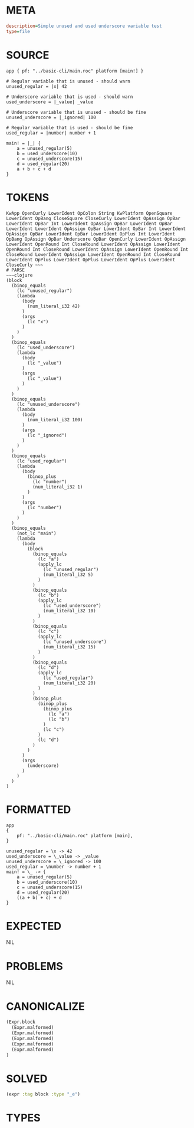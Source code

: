 # META
~~~ini
description=Simple unused and used underscore variable test
type=file
~~~
# SOURCE
~~~roc
app { pf: "../basic-cli/main.roc" platform [main!] }

# Regular variable that is unused - should warn
unused_regular = |x| 42

# Underscore variable that is used - should warn
used_underscore = |_value| _value

# Underscore variable that is unused - should be fine
unused_underscore = |_ignored| 100

# Regular variable that is used - should be fine
used_regular = |number| number + 1

main! = |_| {
    a = unused_regular(5)
    b = used_underscore(10)
    c = unused_underscore(15)
    d = used_regular(20)
    a + b + c + d
}
~~~
# TOKENS
~~~text
KwApp OpenCurly LowerIdent OpColon String KwPlatform OpenSquare LowerIdent OpBang CloseSquare CloseCurly LowerIdent OpAssign OpBar LowerIdent OpBar Int LowerIdent OpAssign OpBar LowerIdent OpBar LowerIdent LowerIdent OpAssign OpBar LowerIdent OpBar Int LowerIdent OpAssign OpBar LowerIdent OpBar LowerIdent OpPlus Int LowerIdent OpBang OpAssign OpBar Underscore OpBar OpenCurly LowerIdent OpAssign LowerIdent OpenRound Int CloseRound LowerIdent OpAssign LowerIdent OpenRound Int CloseRound LowerIdent OpAssign LowerIdent OpenRound Int CloseRound LowerIdent OpAssign LowerIdent OpenRound Int CloseRound LowerIdent OpPlus LowerIdent OpPlus LowerIdent OpPlus LowerIdent CloseCurly ~~~
# PARSE
~~~clojure
(block
  (binop_equals
    (lc "unused_regular")
    (lambda
      (body
        (num_literal_i32 42)
      )
      (args
        (lc "x")
      )
    )
  )
  (binop_equals
    (lc "used_underscore")
    (lambda
      (body
        (lc "_value")
      )
      (args
        (lc "_value")
      )
    )
  )
  (binop_equals
    (lc "unused_underscore")
    (lambda
      (body
        (num_literal_i32 100)
      )
      (args
        (lc "_ignored")
      )
    )
  )
  (binop_equals
    (lc "used_regular")
    (lambda
      (body
        (binop_plus
          (lc "number")
          (num_literal_i32 1)
        )
      )
      (args
        (lc "number")
      )
    )
  )
  (binop_equals
    (not_lc "main")
    (lambda
      (body
        (block
          (binop_equals
            (lc "a")
            (apply_lc
              (lc "unused_regular")
              (num_literal_i32 5)
            )
          )
          (binop_equals
            (lc "b")
            (apply_lc
              (lc "used_underscore")
              (num_literal_i32 10)
            )
          )
          (binop_equals
            (lc "c")
            (apply_lc
              (lc "unused_underscore")
              (num_literal_i32 15)
            )
          )
          (binop_equals
            (lc "d")
            (apply_lc
              (lc "used_regular")
              (num_literal_i32 20)
            )
          )
          (binop_plus
            (binop_plus
              (binop_plus
                (lc "a")
                (lc "b")
              )
              (lc "c")
            )
            (lc "d")
          )
        )
      )
      (args
        (underscore)
      )
    )
  )
)
~~~
# FORMATTED
~~~roc
app
{
	pf: "../basic-cli/main.roc" platform [main],
}

unused_regular = \x -> 42
used_underscore = \_value -> _value
unused_underscore = \_ignored -> 100
used_regular = \number -> number + 1
main! = \_ -> {
	a = unused_regular(5)
	b = used_underscore(10)
	c = unused_underscore(15)
	d = used_regular(20)
	((a + b) + c) + d
}
~~~
# EXPECTED
NIL
# PROBLEMS
NIL
# CANONICALIZE
~~~clojure
(Expr.block
  (Expr.malformed)
  (Expr.malformed)
  (Expr.malformed)
  (Expr.malformed)
  (Expr.malformed)
)
~~~
# SOLVED
~~~clojure
(expr :tag block :type "_e")
~~~
# TYPES
~~~roc
~~~
